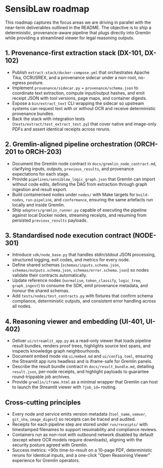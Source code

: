 # SensibLaw roadmap

This roadmap captures the focus areas we are driving in parallel with the
near-term deliverables outlined in the README. The objective is to ship a
deterministic, provenance-aware pipeline that plugs directly into Gremlin while
providing a streamlined viewer for legal reasoning outputs.

## 1. Provenance-first extraction stack (DX-101, DX-102)

- Publish `extract-stack/docker-compose.yml` that orchestrates Apache Tika,
  OCRUSREX, and a provenance sidecar under a non-root, no-egress posture.
- Implement `provenance/sidecar.py` + `provenance/schema.json` to coordinate
  text extraction, compute input/output hashes, and emit receipt JSON with tool
  versions, page maps, and container digests.
- Expose a `bin/extract_text` CLI wrapping the sidecar so upstream systems can
  request text with or without OCR and receive deterministic provenance bundles.
- Back the stack with integration tests (`tests/extract/test_extract_text.py`)
  that cover native and image-only PDFs and assert identical receipts across
  reruns.

## 2. Gremlin-aligned pipeline orchestration (ORCH-201 to ORCH-203)

- Document the Gremlin node contract in `docs/gremlin_node_contract.md`,
  clarifying inputs, outputs, `previous_results`, and provenance expectations for
  each stage.
- Provide `pipelines/sensiblaw_logic_graph.json` that Gremlin can import without
  code edits, defining the DAG from extraction through graph ingestion and
  result export.
- Build containerised nodes under `nodes/` with Make targets for
  `build-nodes`, `run-pipeline`, and `conformance`, ensuring the same artefacts
  run locally and inside Gremlin.
- Ship `adapters/gremlin_runner.py` capable of executing the pipeline against
  local Docker nodes, streaming receipts, and resuming from persisted
  `previous_results` payloads.

## 3. Standardised node execution contract (NODE-301)

- Introduce `sdk/node_base.py` that handles stdin/stdout JSON processing,
  structured logging, exit codes, and metrics for every node.
- Define shared schemas (`schemas/inputs.schema.json`,
  `schemas/outputs.schema.json`, `schemas/error.schema.json`) so nodes validate
  their contracts automatically.
- Update reference nodes (`normalise`, `token_classify`, `logic_tree`,
  `graph_ingest`) to consume the SDK, emit provenance metadata, and honour the
  shared schemas.
- Add `tests/nodes/test_contracts.py` with fixtures that confirm schema
  compliance, deterministic outputs, and consistent error handling across all
  nodes.

## 4. Reasoning viewer and embedding (UI-401, UI-402)

- Deliver `ui/streamlit_app.py` as a read-only viewer that loads pipeline result
  bundles, renders proof trees, highlights source text spans, and inspects
  knowledge graph neighbourhoods.
- Document embed mode via `ui/embed.md` and `ui/config.toml`, ensuring the
  Streamlit app runs headless and is iframe-safe for Gremlin panels.
- Describe the result bundle contract in `docs/result_bundle.md`, detailing
  `result.json`, per-node receipts, and highlight payloads to guarantee
  round-trippable job archives.
- Provide `gremlin/iframe.html` as a minimal wrapper that Gremlin can host to
  launch the Streamlit viewer with `?job_id=` routing.

## Cross-cutting principles

- Every node and service emits version metadata (`tool_name`, `semver`,
  `git_sha`, `image_digest`) so receipts can be traced and audited.
- Receipts for each pipeline step are stored under `run/receipts/` with
  timestamped filenames to support resumability and compliance reviews.
- Containers run as non-root with outbound network disabled by default (except
  where OCR models require downloads), aligning with the security posture agreed
  with Gremlin.
- Success metrics: <90s time-to-result on a 10-page PDF, deterministic reruns
  for identical inputs, and a one-click "Open Reasoning Viewer" experience for
  Gremlin operators.

